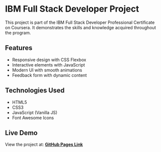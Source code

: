 # IBM Full Stack Developer Project

This project is part of the IBM Full Stack Developer Professional Certificate on Coursera. It demonstrates the skills and knowledge acquired throughout the program.

## Features
- Responsive design with CSS Flexbox
- Interactive elements with JavaScript
- Modern UI with smooth animations
- Feedback form with dynamic content

## Technologies Used
- HTML5
- CSS3
- JavaScript (Vanilla JS)
- Font Awesome Icons


## Live Demo
View the project at: **[GitHub Pages Link](https://unityheroes.github.io/IBM-Coursera-portfolio-project/)**
